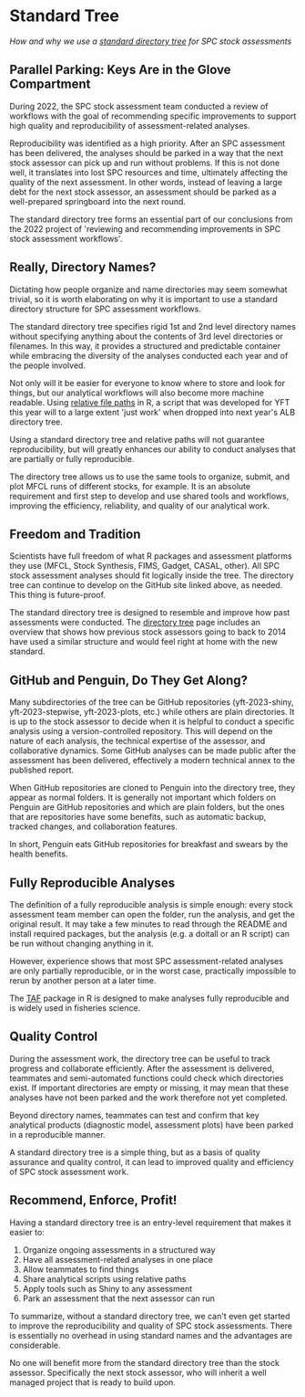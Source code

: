 # Standard Tree

*How and why we use a [standard directory tree](dir_tree.md#recommendation) for
SPC stock assessments*

## Parallel Parking: Keys Are in the Glove Compartment

During 2022, the SPC stock assessment team conducted a review of workflows with
the goal of recommending specific improvements to support high quality and
reproducibility of assessment-related analyses.

Reproducibility was identified as a high priority. After an SPC assessment has
been delivered, the analyses should be parked in a way that the next stock
assessor can pick up and run without problems. If this is not done well, it
translates into lost SPC resources and time, ultimately affecting the quality of
the next assessment. In other words, instead of leaving a large debt for the
next stock assessor, an assessment should be parked as a well-prepared
springboard into the next round.

The standard directory tree forms an essential part of our conclusions from the
2022 project of 'reviewing and recommending improvements in SPC stock assessment
workflows'.

## Really, Directory Names?

Dictating how people organize and name directories may seem somewhat trivial, so
it is worth elaborating on why it is important to use a standard directory
structure for SPC assessment workflows.

The standard directory tree specifies rigid 1st and 2nd level directory names
without specifying anything about the contents of 3rd level directories or
filenames. In this way, it provides a structured and predictable container while
embracing the diversity of the analyses conducted each year and of the people
involved.

Not only will it be easier for everyone to know where to store and look for
things, but our analytical workflows will also become more machine readable.
Using [relative file paths](file_paths.md#use-relative-paths) in R, a script
that was developed for YFT this year will to a large extent 'just work' when
dropped into next year's ALB directory tree.

Using a standard directory tree and relative paths will not guarantee
reproducibility, but will greatly enhances our ability to conduct analyses that
are partially or fully reproducible.

The directory tree allows us to use the same tools to organize, submit, and plot
MFCL runs of different stocks, for example. It is an absolute requirement and
first step to develop and use shared tools and workflows, improving the
efficiency, reliability, and quality of our analytical work.

## Freedom and Tradition

Scientists have full freedom of what R packages and assessment platforms they
use (MFCL, Stock Synthesis, FIMS, Gadget, CASAL, other). All SPC stock
assessment analyses should fit logically inside the tree. The directory tree can
continue to develop on the GitHub site linked above, as needed. This thing is
future-proof.

The standard directory tree is designed to resemble and improve how past
assessments were conducted. The [directory tree](dir_tree.md#old-assessments)
page includes an overview that shows how previous stock assessors going to back
to 2014 have used a similar structure and would feel right at home with the new
standard.

## GitHub and Penguin, Do They Get Along?

Many subdirectories of the tree can be GitHub repositories (yft-2023-shiny,
yft-2023-stepwise, yft-2023-plots, etc.) while others are plain directories. It
is up to the stock assessor to decide when it is helpful to conduct a specific
analysis using a version-controlled repository. This will depend on the nature
of each analysis, the technical expertise of the assessor, and collaborative
dynamics. Some GitHub analyses can be made public after the assessment has been
delivered, effectively a modern technical annex to the published report.

When GitHub repositories are cloned to Penguin into the directory tree, they
appear as normal folders. It is generally not important which folders on Penguin
are GitHub repositories and which are plain folders, but the ones that are
repositories have some benefits, such as automatic backup, tracked changes, and
collaboration features.

In short, Penguin eats GitHub repositories for breakfast and swears by the
health benefits.

## Fully Reproducible Analyses

The definition of a fully reproducible analysis is simple enough: every stock
assessment team member can open the folder, run the analysis, and get the
original result. It may take a few minutes to read through the README and
install required packages, but the analysis (e.g. a doitall or an R script) can
be run without changing anything in it.

However, experience shows that most SPC assessment-related analyses are only
partially reproducible, or in the worst case, practically impossible to rerun by
another person at a later time.

The [TAF](https://cran.r-project.org/package=TAF) package in R is designed to
make analyses fully reproducible and is widely used in fisheries science.

## Quality Control

During the assessment work, the directory tree can be useful to track progress
and collaborate efficiently. After the assessment is delivered, teammates and
semi-automated functions could check which directories exist. If important
directories are empty or missing, it may mean that these analyses have not been
parked and the work therefore not yet completed.

Beyond directory names, teammates can test and confirm that key analytical
products (diagnostic model, assessment plots) have been parked in a reproducible
manner.

A standard directory tree is a simple thing, but as a basis of quality assurance
and quality control, it can lead to improved quality and efficiency of SPC stock
assessment work.

## Recommend, Enforce, Profit!

Having a standard directory tree is an entry-level requirement that makes it
easier to:

1. Organize ongoing assessments in a structured way
2. Have all assessment-related analyses in one place
3. Allow teammates to find things
4. Share analytical scripts using relative paths
5. Apply tools such as Shiny to any assessment
6. Park an assessment that the next assessor can run

To summarize, without a standard directory tree, we can't even get started to
improve the reproducibility and quality of SPC stock assessments. There is
essentially no overhead in using standard names and the advantages are
considerable.

No one will benefit more from the standard directory tree than the stock
assessor. Specifically the next stock assessor, who will inherit a well managed
project that is ready to build upon.
